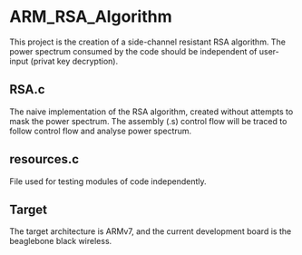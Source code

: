 <h1>ARM_RSA_Algorithm</h1>
This project is the creation of a side-channel resistant RSA algorithm.
The power spectrum consumed by the code should be independent of user-input (privat key decryption).

<h2>RSA.c</h2>
The naive implementation of the RSA algorithm, created without attempts to mask the power spectrum.
The assembly (.s) control flow will be traced to follow control flow and analyse power spectrum. 

<h2>resources.c</h2>
File used for testing modules of code independently. 

<h2>Target</h2>
The target architecture is ARMv7, and the current development board is the beaglebone black wireless.
